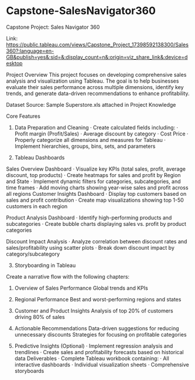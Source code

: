 # Capstone-SalesNavigator360
Capstone Project: Sales Navigator 360

Link: https://public.tableau.com/views/Capstone_Project_17398592138300/Sales360?:language=en-GB&publish=yes&:sid=&:display_count=n&:origin=viz_share_link&:device=desktop
 
Project Overview
This project focuses on developing comprehensive sales analysis and visualization using Tableau. The goal is to help businesses evaluate their sales performance across multiple dimensions, identify key trends, and generate data-driven recommendations to enhance profitability.
 
Dataset
Source: Sample Superstore.xls attached in Project Knowledge
 
Core Features
1. Data Preparation and Cleaning
·         Create calculated fields including:
·         Profit margin (Profit/Sales)
·         Average discount by category
·         Cost Price
·         Properly categorize all dimensions and measures for Tableau
·         Implement hierarchies, groups, bins, sets, and parameters
 
2. Tableau Dashboards
 
Sales Overview Dashboard
·         Visualize key KPIs (total sales, profit, average discount, top products)
·         Create heatmaps for sales and profit by Region and State
·         Implement dynamic filters for categories, subcategories, and time frames
·         Add moving charts showing year-wise sales and profit across all regions
Customer Insights Dashboard
·         Display top customers based on sales and profit contribution
·         Create map visualizations showing top 1-50 customers in each region
 
Product Analysis Dashboard
·         Identify high-performing products and subcategories
·         Create bubble charts displaying sales vs. profit by product categories
 
Discount Impact Analysis
·         Analyze correlation between discount rates and sales/profitability using scatter plots
·         Break down discount impact by category/subcategory
 
3. Storyboarding in Tableau
 
Create a narrative flow with the following
chapters:
1. Overview of Sales Performance
   Global trends and KPIs
2. Regional Performance
   Best and worst-performing regions and states
3. Customer and Product Insights
   Analysis of top 20% of customers driving 80% of sales
4. Actionable Recommendations
   Data-driven suggestions for reducing unnecessary discounts
   Strategies for focusing on profitable categories
 
4. Predictive Insights (Optional)
·         Implement regression analysis and trendlines
·         Create sales and profitability forecasts based on historical data
Deliverables
·         Complete Tableau workbook containing:
·         All interactive dashboards
·         Individual visualization sheets
·         Comprehensive storyboards
